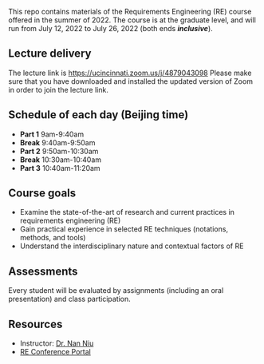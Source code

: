 This repo contains materials of the Requirements Engineering (RE) course offered in the summer of 2022. The course is at the graduate level, and will run from July 12, 2022 to July 26, 2022 (both ends ***inclusive***).
## Lecture delivery
The lecture link is https://ucincinnati.zoom.us/j/4879043098 Please make sure that you have downloaded and installed the updated version of Zoom in order to join the lecture link.

## Schedule of each day (Beijing time)
- **Part 1**  9am-9:40am
- **Break**   9:40am-9:50am
- **Part 2**  9:50am-10:30am
- **Break**   10:30am-10:40am
- **Part 3**  10:40am-11:20am

## Course goals
- Examine the state-of-the-art of research and current practices in requirements engineering (RE)
- Gain practical experience in selected RE techniques (notations, methods, and tools)
- Understand the interdisciplinary nature and contextual factors of RE

## Assessments
Every student will be evaluated by assignments (including an oral presentation) and class participation.

## Resources
- Instructor: [Dr. Nan Niu](https://homepages.uc.edu/~niunn)
- [RE Conference Portal](https://requirements-engineering.org/)
